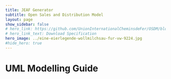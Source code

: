 ```yaml
---
title: JEAF Generator
subtitle: Open Sales and Distribution Model
layout: page
show_sidebar: false
# hero_link: https://github.com/UnionInternationalCheminsdeFer/OSDM/blob/master/specification/v2.0.0/IRS-90918-10-v2.0.0.pdf
# hero_link_text: Download Specification
hero_image: ../eine-eierlegende-wollmilchsau-fur-vw-9224.jpg
#hide_hero: true
---
```

# UML Modelling Guide
